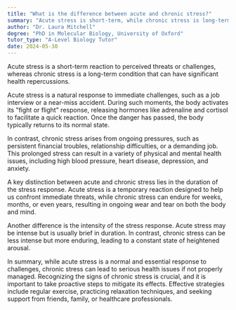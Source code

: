 ```yaml
---
title: "What is the difference between acute and chronic stress?"
summary: "Acute stress is short-term, while chronic stress is long-term and can have serious health consequences."
author: "Dr. Laura Mitchell"
degree: "PhD in Molecular Biology, University of Oxford"
tutor_type: "A-Level Biology Tutor"
date: 2024-05-30
---
```


Acute stress is a short-term reaction to perceived threats or challenges, whereas chronic stress is a long-term condition that can have significant health repercussions.

Acute stress is a natural response to immediate challenges, such as a job interview or a near-miss accident. During such moments, the body activates its "fight or flight" response, releasing hormones like adrenaline and cortisol to facilitate a quick reaction. Once the danger has passed, the body typically returns to its normal state.

In contrast, chronic stress arises from ongoing pressures, such as persistent financial troubles, relationship difficulties, or a demanding job. This prolonged stress can result in a variety of physical and mental health issues, including high blood pressure, heart disease, depression, and anxiety.

A key distinction between acute and chronic stress lies in the duration of the stress response. Acute stress is a temporary reaction designed to help us confront immediate threats, while chronic stress can endure for weeks, months, or even years, resulting in ongoing wear and tear on both the body and mind.

Another difference is the intensity of the stress response. Acute stress may be intense but is usually brief in duration. In contrast, chronic stress can be less intense but more enduring, leading to a constant state of heightened arousal.

In summary, while acute stress is a normal and essential response to challenges, chronic stress can lead to serious health issues if not properly managed. Recognizing the signs of chronic stress is crucial, and it is important to take proactive steps to mitigate its effects. Effective strategies include regular exercise, practicing relaxation techniques, and seeking support from friends, family, or healthcare professionals.
    